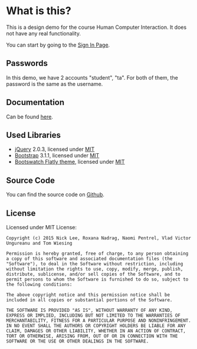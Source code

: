 # What is this?

This is a design demo for the course Human Computer Interaction. It does not have any real functionality.

You can start by going to the [Sign In Page](pages/login/start).

## Passwords

In this demo, we have 2 accounts "student", "ta". For both of them, the password is the same as the username.

## Documentation

Can be found [here](docs/main.pdf).

## Used Libraries

* [jQuery](http://jquery.com/) 2.0.3, licensed under [MIT](https://jquery.org/license/)
* [Bootstrap](http://getbootstrap.com/) 3.1.1, licensed under [MIT](https://github.com/twbs/bootstrap/blob/master/LICENSE)
* [Bootswatch Flatly theme](http://bootswatch.com/flatly/), licensed under [MIT](https://github.com/thomaspark/bootswatch/blob/gh-pages/LICENSE)

## Source Code
You can find the source code on [Github](https://github.com/tkw1536/HCI_Grader).
## License  

Licensed under MIT License:

```
Copyright (c) 2015 Nick Lee, Roxana Nadrag, Naomi Pentrel, Vlad Victor Ungureanu and Tom Wiesing

Permission is hereby granted, free of charge, to any person obtaining a copy of this software and associated documentation files (the "Software"), to deal in the Software without restriction, including without limitation the rights to use, copy, modify, merge, publish, distribute, sublicense, and/or sell copies of the Software, and to permit persons to whom the Software is furnished to do so, subject to the following conditions:

The above copyright notice and this permission notice shall be included in all copies or substantial portions of the Software.

THE SOFTWARE IS PROVIDED "AS IS", WITHOUT WARRANTY OF ANY KIND, EXPRESS OR IMPLIED, INCLUDING BUT NOT LIMITED TO THE WARRANTIES OF MERCHANTABILITY, FITNESS FOR A PARTICULAR PURPOSE AND NONINFRINGEMENT. IN NO EVENT SHALL THE AUTHORS OR COPYRIGHT HOLDERS BE LIABLE FOR ANY CLAIM, DAMAGES OR OTHER LIABILITY, WHETHER IN AN ACTION OF CONTRACT, TORT OR OTHERWISE, ARISING FROM, OUT OF OR IN CONNECTION WITH THE SOFTWARE OR THE USE OR OTHER DEALINGS IN THE SOFTWARE.
```
